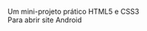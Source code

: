 Um mini-projeto prático HTML5 e CSS3 
<br>
<a herf="https://pabudev.github.io/projeto-android/">Para abrir site Android</a>
